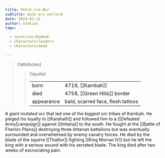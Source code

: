 ```yaml
---
title: Petch-cro-Bor
subtitle: male orc warlord
date: 2024-03-12
author: sfakias
tags:

  - countries/Kambah
  - characters/leaders
  - characters/dead

---
```

> [!attributes]
> 
> > [!quote]
> >
> > | | |
> > | --- | --- |
> > | born | 4719, [[Kambah]] |
> > | died | 4758, [[Green Hills]] border |
> > | appearance | bald, scarred face, flesh tattoos |

A giant mutated orc that led one of the biggest orc tribes of Kambah. He pleged his loyalty to [[Karahath]] and followed him to a [[Defeated Army|campaign]] against [[Imtaria]] to the south. He fought at the [[Battle of Fherlon Plains]] destroying three Imtarian battalions but was eventually surrounded and overwhelmed by enemy cavalry forces. He died by the blade of the squirre [[Thallior]] fighting [[King Morran IV]] but he left the king with a serious wound with his serrated blade. The king died after two weeks of excruciating pain.